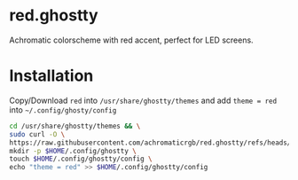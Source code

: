 # red.ghostty

Achromatic colorscheme with red accent, perfect for LED screens.

# Installation

Copy/Download `red` into `/usr/share/ghostty/themes` and add `theme = red` into `~/.config/ghosty/config`

```sh
cd /usr/share/ghostty/themes && \
sudo curl -O \
https://raw.githubusercontent.com/achromaticrgb/red.ghostty/refs/heads/main/red \
mkdir -p $HOME/.config/ghostty \
touch $HOME/.config/ghostty/config \
echo "theme = red" >> $HOME/.config/ghostty/config
```
